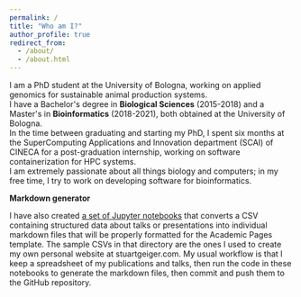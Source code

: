 ```yaml
---
permalink: /
title: "Who am I?"
author_profile: true
redirect_from: 
  - /about/
  - /about.html
---
```


I am a PhD student at the University of Bologna, working on applied genomics for sustainable animal production systems.  
I have a Bachelor's degree in **Biological Sciences** (2015-2018) and a Master's in **Bioinformatics** (2018-2021), both obtained at the University of Bologna.  
In the time between graduating and starting my PhD, I spent six months at the SuperComputing Applications and Innovation department (SCAI) of CINECA for a post-graduation internship, working on software containerization for HPC systems.  
I am extremely passionate about all things biology and computers; in my free time, I try to work on developing software for bioinformatics.

**Markdown generator**

I have also created [a set of Jupyter notebooks](https://github.com/academicpages/academicpages.github.io/tree/master/markdown_generator
) that converts a CSV containing structured data about talks or presentations into individual markdown files that will be properly formatted for the Academic Pages template. The sample CSVs in that directory are the ones I used to create my own personal website at stuartgeiger.com. My usual workflow is that I keep a spreadsheet of my publications and talks, then run the code in these notebooks to generate the markdown files, then commit and push them to the GitHub repository.
